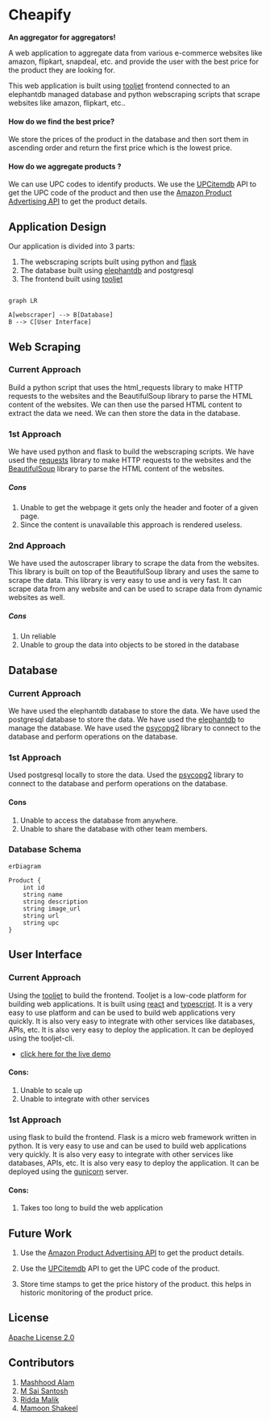 # Cheapify
**An aggregator for aggregators!**

A web application  to aggregate data from various e-commerce websites like amazon, flipkart, snapdeal, etc. and provide the user with the best price for the product they are looking for.

This web application is built using [tooljet](https://github.com/tooljet/tooljet) frontend connected to an elephantdb managed database and python webscraping scripts that scrape websites like amazon, flipkart, etc.. 
#### How do we find the best price?
We store the prices of the product in the database and then sort them in ascending order and return the first price which is the lowest price.

#### How do we aggregate products ?
We can use UPC codes to identify products. We use the [UPCitemdb](https://www.upcitemdb.com/) API to get the UPC code of the product and then use the [Amazon Product Advertising API](https://webservices.amazon.com/paapi5/documentation/) to get the product details.

## Application Design
Our application is divided into 3 parts:
1. The webscraping scripts built using python and [flask](https://flask.palletsprojects.com/en/2.0.x/) 
2. The database built using [elephantdb]( https://www.elephantsql.com/docs/index.html) and postgresql 
3. The frontend built using [tooljet](github.com/tooljet/tooljet)

```mermaid

graph LR

A[webscraper] --> B[Database]
B --> C[User Interface]

```
## Web Scraping
### Current Approach
Build a python script that uses the html_requests library to make HTTP requests to the websites and the BeautifulSoup library to parse the HTML content of the websites. We can then use the parsed HTML content to extract the data we need. We can then store the data in the database.

### 1st Approach
We have used python and flask to build the webscraping scripts. We have used the [requests](https://docs.python-requests.org/en/master/) library to make HTTP requests to the websites and the [BeautifulSoup](https://www.crummy.com/software/BeautifulSoup/bs4/doc/) library to parse the HTML content of the websites.

##### Cons
1. Unable to get the webpage it gets only the header and footer of a given page.
2. Since the content is unavailable this approach is rendered useless.
### 2nd Approach
We have used the autoscraper library to scrape the data from the websites. This library is built on top of the BeautifulSoup library and uses the same to scrape the data. This library is very easy to use and is very fast. It can scrape data from any website and can be used to scrape data from dynamic websites as well.

##### Cons
1. Un reliable 
2. Unable to group the data into objects to be stored in the database

## Database
### Current Approach
We have used the elephantdb database to store the data. We have used the postgresql database to store the data. We have used the [elephantdb]( https://www.elephantsql.com/docs/index.html) to manage the database. We have used the [psycopg2](https://pypi.org/project/psycopg2/) library to connect to the database and perform operations on the database.
### 1st Approach
Used postgresql locally to store the data. Used the [psycopg2](https://pypi.org/project/psycopg2/) library to connect to the database and perform operations on the database.
#### Cons
1. Unable to access the database from anywhere.
2. Unable to share the database with other team members.
### Database Schema
```mermaid
erDiagram

Product {
    int id
    string name
    string description
    string image_url
    string url
    string upc
}
```
## User Interface
### Current Approach
Using the [tooljet](github.com/tooljet/tooljet) to build the frontend. Tooljet is a low-code platform for building web applications. It is built using [react](https://reactjs.org/) and [typescript](https://www.typescriptlang.org/). It is a very easy to use platform and can be used to build web applications very quickly. It is also very easy to integrate with other services like databases, APIs, etc. It is also very easy to deploy the application. It can be deployed using the tooljet-cli.

- [click here for the live demo](https://app.tooljet.com/applications/Cheapify1)
#### Cons:
1. Unable to scale up
2. Unable to integrate with other services
### 1st Approach
using flask to build the frontend. Flask is a micro web framework written in python. It is very easy to use and can be used to build web applications very quickly. It is also very easy to integrate with other services like databases, APIs, etc. It is also very easy to deploy the application. It can be deployed using the [gunicorn](https://gunicorn.org/) server.
#### Cons:
1. Takes too long to build the web application

## Future Work
1. Use the [Amazon Product Advertising API](https://webservices.amazon.com/paapi5/documentation/) to get the product details.

2. Use the [UPCitemdb](https://www.upcitemdb.com/) API to get the UPC code of the product.

3. Store time stamps to get the price history of the product. this helps in historic monitoring of the product price.
## License
[Apache License 2.0](apache.org/licenses/LICENSE-2.0)
## Contributors
1. [Mashhood Alam](www.github.com/MASHOD0)
1. [M Sai Santosh](https://github.com/SaiSantosh2209)
1. [Ridda Malik](https://github.com/rida228)
1. [Mamoon Shakeel](www.github.com/MamoonShakeel)
